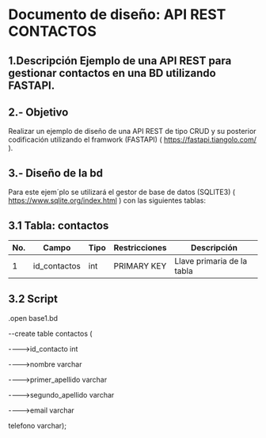 # Documento de diseño: API REST CONTACTOS
## 1.Descripción Ejemplo de una API REST para gestionar contactos en una BD utilizando FASTAPI.

## 2.- Objetivo 
Realizar un ejemplo de diseño de una API REST de tipo CRUD y su posterior codificación utilizando el framwork (FASTAPI) ( https://fastapi.tiangolo.com/ ).

## 3.- Diseño de la bd
Para este ejem´plo se utilizará el gestor de base de datos (SQLITE3) ( https://www.sqlite.org/index.html ) con las siguientes tablas:

## 3.1 Tabla: contactos
|No.|Campo|Tipo|Restricciones|Descripción|
|--|--|--|--|--|
|1|id_contactos|int|PRIMARY KEY|Llave primaria de la tabla|

## 3.2 Script 
.open base1.bd


--create table contactos (


---->id_contacto                   int


---->nombre                        varchar


---->primer_apellido               varchar

---->segundo_apellido              varchar

---->email                         varchar

telefono                      varchar);
